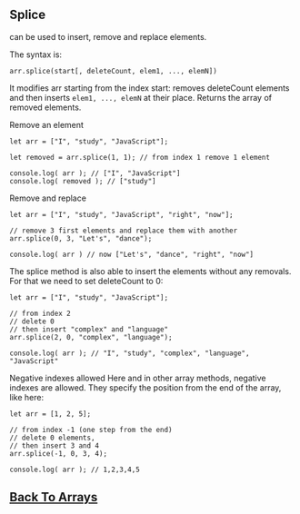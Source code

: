 
## Splice

can be used to insert, remove and replace elements.

The syntax is:
```
arr.splice(start[, deleteCount, elem1, ..., elemN])
```
It modifies arr starting from the index start: removes deleteCount elements and then inserts `elem1, ..., elemN` at their place. Returns the array of removed elements.

Remove an element
```
let arr = ["I", "study", "JavaScript"];

let removed = arr.splice(1, 1); // from index 1 remove 1 element

console.log( arr ); // ["I", "JavaScript"]
console.log( removed ); // ["study"]
```

Remove and replace
```
let arr = ["I", "study", "JavaScript", "right", "now"];

// remove 3 first elements and replace them with another
arr.splice(0, 3, "Let's", "dance");

console.log( arr ) // now ["Let's", "dance", "right", "now"]
```

The splice method is also able to insert the elements without any removals. For that we need to set deleteCount to 0:
```
let arr = ["I", "study", "JavaScript"];

// from index 2
// delete 0
// then insert "complex" and "language"
arr.splice(2, 0, "complex", "language");

console.log( arr ); // "I", "study", "complex", "language", "JavaScript"
```

Negative indexes allowed
Here and in other array methods, negative indexes are allowed. They specify the position from the end of the array, like here:
```
let arr = [1, 2, 5];

// from index -1 (one step from the end)
// delete 0 elements,
// then insert 3 and 4
arr.splice(-1, 0, 3, 4);

console.log( arr ); // 1,2,3,4,5
```


## [Back To Arrays](../arrays.md)